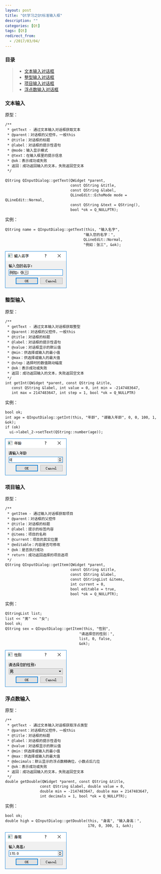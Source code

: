 ```yaml
---
layout: post
title: "Qt学习之Qt标准输入框"
description: ""
categories: [Qt]
tags: [Qt]
redirect_from:
  - /2017/03/04/
---
```


### 目录  
> * [文本输入对话框](#one)
> * [整型输入对话框](#two)
> * [项目输入对话框](#three)
> * [浮点数输入对话框](#four)

<a></a>
### 文本输入  

原型：  
~~~
/**
 * getText - 通过文本输入对话框获取文本
 * @parent：对话框的父控件，一般this
 * @title：对话框的标题
 * @label：对话框的提示性语句
 * @mode：输入显示模式
 * @text：在输入框里的提示信息
 * @ok：表示成功或失败
 * 返回：成功返回输入的文本，失败返回空文本
 */

QString QInputDialog::getText(QWidget *parent,
                              const QString &title,
                              const QString &label,
                              QLineEdit::EchoMode mode = QLineEdit::Normal,
                              const QString &text = QString(),
                              bool *ok = Q_NULLPTR);
~~~

实例：
~~~
QString name = QInputDialog::getText(this, "输入名字",
                                    "输入您的名字：",
                                    QLineEdit::Normal,
                                    "例如：张三", &ok);
~~~

![file](https://github.com/xuzheyang/xuzheyang.github.io/raw/master/_pic/2017-03-29/4.png)  

<a name="two"></a>
### 整型输入  

原型：  
~~~
/**
 * getText - 通过文本输入对话框获取整型
 * @parent：对话框的父控件，一般this
 * @title：对话框的标题
 * @label：对话框的提示性语句
 * @value：对话框显示的默认值
 * @min：供选择或输入的最小值
 * @max：供选择或输入的最大值
 * @step：选择时的数值跳动幅度
 * @ok：表示成功或失败
 * 返回：成功返回输入的文本，失败返回空文本
 */
int getInt(QWidget *parent, const QString &title,
   const QString &label, int value = 0, int min = -2147483647,
   int max = 2147483647, int step = 1, bool *ok = Q_NULLPTR)
~~~

实例：  
~~~
bool ok;
int age = QInputDialog::getInt(this, "年龄", "请输入年龄", 0, 0, 100, 1, &ok);
if (ok)
  ui->label_2->setText(QString::number(age));
~~~

![file](https://github.com/xuzheyang/xuzheyang.github.io/raw/master/_pic/2017-03-29/5.png)  

<a name="three"></a>
### 项目输入  

原型：  
~~~
/**
 * getItem - 通过输入对话框获取项目
 * @parent：对话框的父控件
 * @title：对话框的标题
 * @label：提示的标签内容
 * @items：项目的名称
 * @current：项目的其实位置
 * @editable：内容是否可修改
 * @ok：是否执行成功
 * return：成功返回选择的项目选项
 */
QString QInputDialog::getItem(QWidget *parent,
                              const QString &title,
                              const QString &label,
                              const QStringList &items,
                              int current = 0,
                              bool editable = true,
                              bool *ok = Q_NULLPTR);
~~~

实例：  
~~~
QStringList list;
list << "男" << "女";
bool ok;
QString sex = QInputDialog::getItem(this, "性别",
                                  "请选择您的性别：",
                                  list, 0, false,
                                  &ok);
~~~

![file](https://github.com/xuzheyang/xuzheyang.github.io/raw/master/_pic/2017-03-29/6.png)  

<a name="four"></a>
### 浮点数输入  

原型：  
~~~
/**
 * getText - 通过文本输入对话框获取浮点类型
 * @parent：对话框的父控件，一般this
 * @title：对话框的标题
 * @label：对话框的提示性语句
 * @value：对话框显示的默认值
 * @min：供选择或输入的最小值
 * @max：供选择或输入的最大值
 * @decimals：默认显示的浮点数精确位，小数点后几位
 * @ok：表示成功或失败
 * 返回：成功返回输入的文本，失败返回空文本
 */
double getDouble(QWidget *parent, const QString &title,
                const QString &label, double value = 0,
                double min = -2147483647, double max = 2147483647,
                int decimals = 1, bool *ok = Q_NULLPTR);
~~~

实例：  
~~~
bool ok;
double high = QInputDialog::getDouble(this, "身高", "输入身高：",
                                      170, 0, 300, 1, &ok);
~~~

![file](https://github.com/xuzheyang/xuzheyang.github.io/raw/master/_pic/2017-03-29/7.png)  
